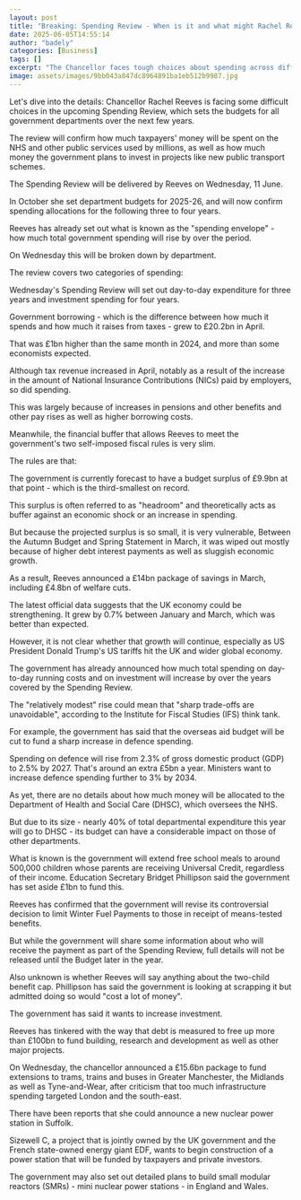 ```yaml
---
layout: post
title: "Breaking: Spending Review - When is it and what might Rachel Reeves announce?"
date: 2025-06-05T14:55:14
author: "badely"
categories: [Business]
tags: []
excerpt: "The Chancellor faces tough choices about spending across different government departments."
image: assets/images/9bb043a847dc8964891ba1eb512b9987.jpg
---
```


Let's dive into the details: Chancellor Rachel Reeves is facing some difficult choices in the upcoming Spending Review, which sets the budgets for all government departments over the next few years. 

The review will confirm how much taxpayers' money will be spent on the NHS and other public services used by millions, as well as how much money the government plans to invest in projects like new public transport schemes. 

The Spending Review will be delivered by Reeves on Wednesday, 11 June.

In October she set department budgets for 2025-26, and will now confirm spending allocations for the following three to four years. 

Reeves has already set out what is known as the "spending envelope" - how much total government spending will rise by over the period.

On Wednesday this will be broken down by department. 

The review covers two categories of spending:

Wednesday's Spending Review will set out day-to-day expenditure for three years and investment spending for four years.

Government borrowing - which is the difference between how much it spends and how much it raises from taxes - grew to £20.2bn in April.

That was £1bn higher than the same month in 2024, and more than some economists expected.

Although tax revenue increased in April, notably as a result of the increase in the amount of National Insurance Contributions (NICs) paid by employers, so did spending.

This was largely because of increases in pensions and other benefits and other pay rises as well as higher borrowing costs. 

Meanwhile, the financial buffer that allows Reeves to meet the government's two self-imposed fiscal rules is very slim.

The rules are that:

The government is currently forecast to have a budget surplus of £9.9bn at that point - which is the third-smallest on record. 

This surplus is often referred to as "headroom" and theoretically acts as buffer against an economic shock or an increase in spending.

But because the projected surplus is so small, it is very vulnerable, Between the Autumn Budget and Spring Statement in March, it was wiped out mostly because of higher debt interest payments as well as sluggish economic growth. 

As a result, Reeves announced a £14bn package of savings in March, including £4.8bn of welfare cuts. 

The latest official data suggests that the UK economy could be strengthening. It grew by 0.7% between January and March, which was better than expected.

However, it is not clear whether that growth will continue, especially as US President Donald Trump's US tariffs hit the UK and wider global economy.

The government has already announced how much total spending on day-to-day running costs and on investment will increase by over the years covered by the Spending Review.

The "relatively modest" rise could mean that "sharp trade-offs are unavoidable", according to the Institute for Fiscal Studies (IFS) think tank.

For example, the government has said that the overseas aid budget will be cut to fund a sharp increase in defence spending. 

Spending on defence will rise from 2.3% of gross domestic product (GDP) to 2.5% by 2027. That's around an extra £5bn a year. Ministers want to increase defence spending further to 3% by 2034.

As yet, there are no details about how much money will be allocated to the Department of Health and Social Care (DHSC), which oversees the NHS.

But due to its size - nearly 40% of total departmental expenditure this year will go to DHSC - its budget can have a considerable impact on those of other departments. 

What is known is the government will extend free school meals to around 500,000 children whose parents are receiving Universal Credit, regardless of their income. Education Secretary Bridget Phillipson said the government has set aside £1bn to fund this.

Reeves has confirmed that the government will revise its controversial decision to limit Winter Fuel Payments to those in receipt of means-tested benefits.

But while the government will share some information about who will receive the payment as part of the Spending Review, full details will not be released until the Budget later in the year.

Also unknown is whether Reeves will say anything about the two-child benefit cap. Phillipson has said the government is looking at scrapping it but admitted doing so would "cost a lot of money".

The government has said it wants to increase investment. 

Reeves has tinkered with the way that debt is measured to free up more than £100bn to fund building, research and development as well as other major projects.

On Wednesday, the chancellor announced a £15.6bn package to fund extensions to trams, trains and buses in Greater Manchester, the Midlands as well as Tyne-and-Wear, after criticism that too much infrastructure spending targeted London and the south-east.

There have been reports that she could announce a new nuclear power station in Suffolk. 

Sizewell C, a project that is jointly owned by the UK government and the French state-owned energy giant EDF, wants to begin construction of a power station that will be funded by taxpayers and private investors.

The government may also set out detailed plans to build small modular reactors (SMRs) - mini nuclear power stations - in England and Wales.

